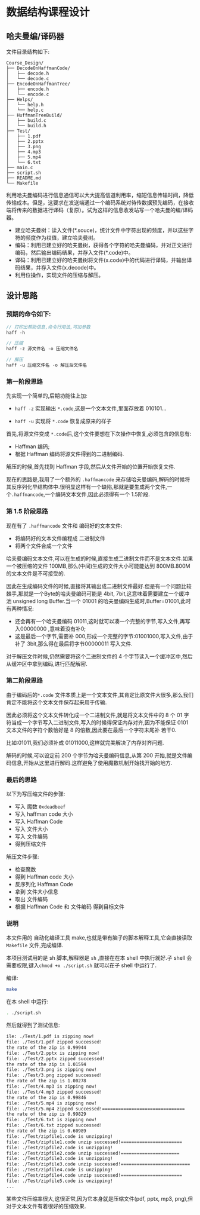 # 数据结构课程设计
## 哈夫曼编/译码器
文件目录结构如下:
```
Course_Design/
├── DecodeOnHaffmanCode/
│   ├── decode.h
│   └── decode.c
├── EncodeOnHaffmanTree/
│   ├── encode.h
│   └── encode.c
├── Helps/
│   └── help.h
│   └── help.c
├── HuffmanTreeBuild/
│   ├── build.c
│   └── build.h
├── Test/
│   ├── 1.pdf
│   ├── 2.pptx
│   ├── 3.png
│   ├── 4.mp3
│   ├── 5.mp4
│   └── 6.txt
├── main.c
├── script.sh
├── README.md
└── Makefile
```


利用哈夫曼编码进行信息通信可以大大提高信道利用率，缩短信息传输时间，降低传输成本。但是，这要求在发送端通过一个编码系统对待传数据预先编码，在接收端将传来的数据进行译码（复原）。试为这样的信息收发站写一个哈夫曼的编/译码器。

- 建立哈夫曼树：读入文件(*.souce)，统计文件中字符出现的频度，并以这些字符的频度作为权值，建立哈夫曼树。
- 编码：利用已建立好的哈夫曼树，获得各个字符的哈夫曼编码，并对正文进行编码，然后输出编码结果，并存入文件(*.code)中。
- 译码：利用已建立好的哈夫曼树将文件(x.code)中的代码进行译码，并输出译码结果，并存入文件(x.decode)中。
- 利用位操作，实现文件的压缩与解压。


## 设计思路

### 预期的命令如下:

```c
// 打印出帮助信息,命令行用法,可加参数
haff -h

// 压缩
haff -z 源文件名 -o 压缩文件名

// 解压
haff -u 压缩文件名 -o 解压后文件名
```

### 第一阶段思路
先实现一个简单的,后期功能往上加:
- `haff -z` 实现输出 `*.code`,这是一个文本文件,里面存放着 010101...

- `haff -u` 实现将 `*.code` 恢复成原来的样子


首先,将源文件变成 `*.code`后,这个文件要想在下次操作中恢复,必须包含的信息有:
- Haffman 编码;
- 根据 Haffman 编码将源文件得到的二进制编码.

解压的时候,首先找到 Haffman 字段,然后从文件开始的位置开始恢复文件.

现在的思路是,我用了一个额外的 `.haffmancode` 来存储哈夫曼编码,解码的时候将其反序列化早结构体中.很明显这样有一个缺陷,那就是要生成两个文件,一个`.haffmancode`,一个编码文本文件,因此必须得有一个 1.5阶段.


### 第 1.5 阶段思路
现在有了 `.haffmancode` 文件和 编码好的文本文件:
- 将编码好的文本文件编程成 二进制文件
- 将两个文件合成一个文件

哈夫曼编码文本文件,可以在生成的时候,直接生成二进制文件而不是文本文件.如果一个被压缩的文件 100MB,那么(中间)生成的文件大小可能能达到 800MB.800M的文本文件是不可接受的.

因此在生成编码文件的时候,直接将其输出成二进制文件最好.但是有一个问题比较棘手,那就是一个Byte的哈夫曼编码可能是 4bit, 7bit,这意味着需要建立一个缓冲池 unsigned long Buffer.当一个 01001 的哈夫曼编码生成时,Buffer=01001,此时有两种情况:

- 还会再有一个哈夫曼编码 01011,这时就可以凑一个完整的字节,写入文件,再写入00000000 ,意味着没有补0;
- 这是最后一个字节,需要补 000,形成一个完整的字节:01001000,写入文件,由于补了 3bit,那么得在最后将字节00000011 写入文件.


对于解压文件时候,仍然需要将这个二进制文件的 4 个字节读入一个缓冲区中,然后从缓冲区中拿到编码,进行匹配解密.

### 第二阶段思路

由于编码后的`*.code` 文件本质上是一个文本文件,其肯定比原文件大很多,那么我们肯定不能将这个文本文件保存起来用于传输.

因此必须将这个文本文件转化成一个二进制文件,就是将文本文件中的 8 个 01 字符当成一个字节写入二进制文件,写入的时候得保证内存对齐,因为不能保证 0101 文本文件的字符个数恰好是 8 的倍数,因此要在最后一个字符末尾补 若干0.

比如:01011,我们必须补成 01011000,这样就完美解决了内存对齐问题.

解码的时候,可以设定前 200 个字节为哈夫曼编码信息,从第 200 开始,就是文件编码信息,开始从这里进行解码.这样避免了使用魔数机制开始找开始的地方.

### 最后的思路

以下为写压缩文件的步骤:
- 写入 魔数 `0xdeadbeef`
- 写入 haffman code 大小
- 写入 Haffman Code
- 写入 文件大小
- 写入 文件编码
- 得到压缩文件

解压文件步骤:
- 检查魔数
- 得到 Haffman code 大小
- 反序列化 Haffman Code
- 拿到 文件大小信息
- 取出 文件编码
- 根据 Haffman Code 和 文件编码 得到目标文件

### 说明

本文件用的 自动化编译工具 make,也就是带有脑子的脚本解释工具,它会直接读取  `Makefile` 文件,完成编译.

本项目测试用的是 sh 脚本,解释器是 `sh` ,直接在在本 shell 中执行就好.子 shell 会需要权限,键入`chmod +x ./script.sh` 就可以在子 shell 中运行了.


编译:
```bash
make
```

在本 shell 中运行:
```bash
. ./script.sh
```

然后就得到了测试信息:

```bash
ile: ./Test/1.pdf is zipping now!
file: ./Test/1.pdf zipped successed!                                   ] 0.00%
the rate of the zip is 0.99944
file: ./Test/2.pptx is zipping now!
file: ./Test/2.pptx zipped successed!                                  ] 0.00%
the rate of the zip is 1.01594
file: ./Test/3.png is zipping now!
file: ./Test/3.png zipped successed!                                   ] 0.00%
the rate of the zip is 1.00278
file: ./Test/4.mp3 is zipping now!
file: ./Test/4.mp3 zipped successed!                                   ] 0.00%
the rate of the zip is 0.99846
file: ./Test/5.mp4 is zipping now!
file: ./Test/5.mp4 zipped successed!===============================    ] 92.21%
the rate of the zip is 0.99829
file: ./Test/6.txt is zipping now!
file: ./Test/6.txt zipped successed!                                   ] 0.00%
the rate of the zip is 0.60989
file: ./Test/zipfile1.code is unzipping!
file: ./Test/zipfile1.code unzip successed!=======================     ] 90.12%
file: ./Test/zipfile2.code is unzipping!
file: ./Test/zipfile2.code unzip successed!======================      ] 88.70%
file: ./Test/zipfile3.code is unzipping!
file: ./Test/zipfile3.code unzip successed!==========================  ] 97.30%
file: ./Test/zipfile4.code is unzipping!
file: ./Test/zipfile4.code unzip successed!=======================     ] 90.54%
file: ./Test/zipfile5.code is unzipping!
...
```

某些文件压缩率很大,这很正常,因为它本身就是压缩文件(pdf, pptx, mp3, png),但对于文本文件有着很好的压缩效果.


